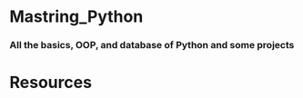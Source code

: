 # Mastring_Python

### All the basics, OOP, and database of Python and some projects

# Resources


